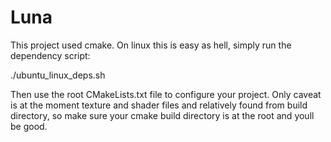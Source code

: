 # Luna
This project used cmake. On linux this is easy as hell, simply run the dependency script:

./ubuntu_linux_deps.sh

Then use the root CMakeLists.txt file to configure your project.
Only caveat is at the moment texture and shader files and relatively found from build directory, so make sure your cmake build directory is at the root and youll be good. 
